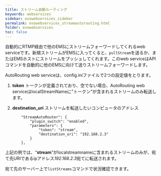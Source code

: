 ```yaml
---
title: ストリーム自動ルーティング
keywords: webservices
sidebar: evowebservices_sidebar
permalink: evowebservices_streamautorouting.html
folder: evowebservices
toc: false
---
```



自動的にRTMP経由で他のEMSにストリームフォーワードしてくれるweb serviceです。新規ストリームがEMSに入ってくると、`pullStream`を送るか、またはEMSホストにストリームをプッシュしてくれます。このweb serviceはAPIコマンドを自動的に他のEMSに向けて送りストリームフォーワードします。

AutoRouting web serviceは、config.iniファイルで2つの設定値をとります。

1. **token** トークンが定義されており、空でない場合、AutoRouting web serviceはlocalStreamNameに"トークン"が含まれるストリームのみ転送します。

2. **destination_uri** ストリームを転送したいコンピュータのアドレス

   ```
       "StreamAutoRouter": {
           "plugin_switch": "enabled",
           "parameters": {
               "token": "stream",
               "destination_uri": "192.168.2.3"
           }
       },
   ```

上記の例では、“**stream**”がlocalstreamnameに含まれるストリームのみが、宛て先URIであるipアドレス*192.168.2.3*宛てに転送されます。

宛て先のサーバー上で`listStreams`コマンドで状況確認できます。

